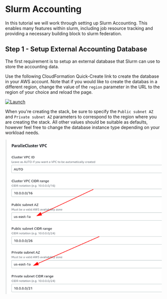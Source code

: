 # Slurm Accounting

In this tutorial we will work through setting up Slurm Accounting. This enables many features within slurm, including job resource tracking and providing a necessary building block to slurm federation.

## Step 1 - Setup External Accounting Database

The first requirement is to setup an external database that Slurm can use to store the accounting data.

Use the following CloudFormation Quick-Create link to create the database in
your AWS account. Note that if you would like to create the databas in a
different region, change the value of the `region` parameter in the URL to the
region of your choice and reload the page.

[![Launch](https://samdengler.github.io/cloudformation-launch-stack-button-svg/images/us-east-1.svg)](https://us-east-1.console.aws.amazon.com/cloudformation/home?region=us-east-1#/stacks/quickcreate?stackName=slurm-accounting&templateURL=https://pcluster-manager-us-east-1.s3.amazonaws.com/slurm-accounting/accounting-cluster-template.yaml)

When you're creating the stack, be sure to specify the `Public subnet AZ` and
`Private subnet AZ` parameters to correspond to the region where you are
creating the stack. All other values should be suitable as defaults, however
feel free to change the database instance type depending on your workload
needs.

![CloudFormation Settings](slurm-accounting-cfn-properties.png)
